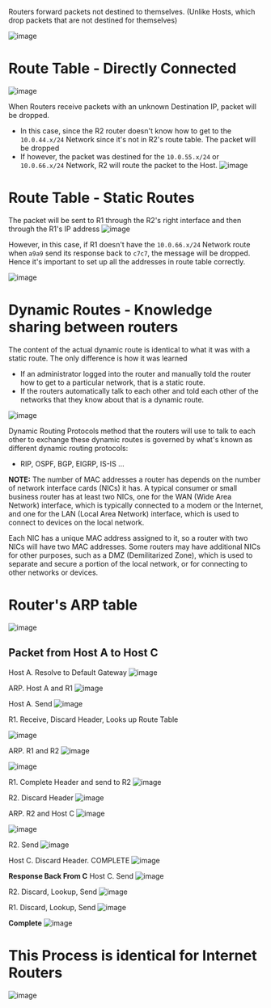 Routers forward packets not destined to themselves. (Unlike Hosts, which drop packets that are not destined for themselves)

![image](https://user-images.githubusercontent.com/59940078/233793514-cd8362d5-8b41-4299-a282-9ce38e8451b6.png)

# Route Table - Directly Connected
![image](https://user-images.githubusercontent.com/59940078/233793581-5795391b-67dc-44f8-ae70-901b61075f56.png)

When Routers receive packets with an unknown Destination IP, packet will be dropped.
- In this case, since the R2 router doesn't know how to get to the `10.0.44.x/24` Network since it's not in R2's route table. The packet will be dropped
- If however, the packet was destined for the `10.0.55.x/24` or `10.0.66.x/24` Network, R2 will route the packet to the Host.
![image](https://user-images.githubusercontent.com/59940078/233793631-06d62b7c-4621-4569-b515-cd2c29d7a2c1.png)

# Route Table - Static Routes
The packet will be sent to R1 through the R2's right interface and then through the R1's IP address
![image](https://user-images.githubusercontent.com/59940078/233793909-cb5dcc41-3aaa-4734-8671-192d04706d6f.png)

However, in this case, if R1 doesn't have the `10.0.66.x/24` Network route when `a9a9` send its response back to `c7c7`, the message will be dropped. Hence it's important to set up all the addresses in route table correctly.

![image](https://user-images.githubusercontent.com/59940078/233794131-82440d99-e075-4288-87ff-7b358c0ebc62.png)

# Dynamic Routes - Knowledge sharing between routers
The content of the actual dynamic route is identical to what it was with a static route. The only difference is how it was learned 
- If an administrator logged into the router and manually told the router how to get to a particular network, that is a static route. 
- If the routers automatically talk to each other and told each other of the networks that they know about that is a dynamic route.

![image](https://user-images.githubusercontent.com/59940078/233794318-80cccec2-95c9-40cf-8c0c-aca0b43e2fc5.png)

Dynamic Routing Protocols method that the routers will use to talk to each other to exchange these dynamic routes is governed by what's known as different dynamic routing protocols:
- RIP, OSPF, BGP, EIGRP, IS-IS ...

**NOTE:** The number of MAC addresses a router has depends on the number of network interface cards (NICs) it has. A typical consumer or small business router has at least two NICs, one for the WAN (Wide Area Network) interface, which is typically connected to a modem or the Internet, and one for the LAN (Local Area Network) interface, which is used to connect to devices on the local network.

Each NIC has a unique MAC address assigned to it, so a router with two NICs will have two MAC addresses. Some routers may have additional NICs for other purposes, such as a DMZ (Demilitarized Zone), which is used to separate and secure a portion of the local network, or for connecting to other networks or devices.

# Router's ARP table
![image](https://user-images.githubusercontent.com/59940078/233794597-d67a5d87-6c89-467e-8d3c-d0b739090f40.png)

## Packet from Host A to Host C

Host A. Resolve to Default Gateway
![image](https://user-images.githubusercontent.com/59940078/233794651-0b5f89c2-a3a7-481f-aa18-91f282060190.png)

ARP. Host A and R1
![image](https://user-images.githubusercontent.com/59940078/233794705-5337d80d-7fa8-40bd-bcf9-2445c014ca5c.png)

Host A. Send
![image](https://user-images.githubusercontent.com/59940078/233794723-413e3351-e304-4322-aea9-ed8991614c06.png)

R1. Receive, Discard Header, Looks up Route Table

![image](https://user-images.githubusercontent.com/59940078/233794826-c2fb96ac-6c3b-4a6c-93da-53603c8eacd0.png)

ARP. R1 and R2
![image](https://user-images.githubusercontent.com/59940078/233794888-2f5328dc-8348-421d-97a6-b0bf69c90b11.png)

![image](https://user-images.githubusercontent.com/59940078/233794922-a14be32f-7510-43a7-9c7d-7260652995d6.png)

R1. Complete Header and send to R2
![image](https://user-images.githubusercontent.com/59940078/233794980-8d0cd97a-87d6-4395-96e3-80b8ccdc4989.png)

R2. Discard Header
![image](https://user-images.githubusercontent.com/59940078/233795017-ba0e048a-388a-431d-90af-6cf8fa3ad97f.png)

ARP. R2 and Host C
![image](https://user-images.githubusercontent.com/59940078/233795090-a9ad6bf4-8157-4631-9881-592711e5fe94.png)

![image](https://user-images.githubusercontent.com/59940078/233795120-3a01763f-1910-4630-9c9a-29116fa90c43.png)

R2. Send
![image](https://user-images.githubusercontent.com/59940078/233795165-bc6d468f-c60a-46c5-94a7-effd838826d2.png)

Host C. Discard Header. COMPLETE
![image](https://user-images.githubusercontent.com/59940078/233795205-c52c3ca2-572c-4cba-85f4-f18439b2d586.png)

**Response Back From C**
Host C. Send
![image](https://user-images.githubusercontent.com/59940078/233795273-1db4f572-e6c5-4242-8bc4-bf78c004dd93.png)

R2. Discard, Lookup, Send
![image](https://user-images.githubusercontent.com/59940078/233795305-eed292f0-9d29-4757-8fb6-870555f58f2e.png)

R1. Discard, Lookup, Send
![image](https://user-images.githubusercontent.com/59940078/233795342-9937c76a-1588-4168-90dc-7d1c9f847cf0.png)

**Complete**
![image](https://user-images.githubusercontent.com/59940078/233795363-b3510d9e-baa4-4579-8a92-e0eb795ef464.png)

# This Process is identical for Internet Routers
![image](https://user-images.githubusercontent.com/59940078/233795435-6316dbda-a3bd-4261-8fc6-96befaed7f71.png)
